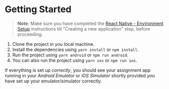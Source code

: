 
# Getting Started

>**Note**: Make sure you have completed the [React Native - Environment Setup](https://reactnative.dev/docs/environment-setup) instructions till "Creating a new application" step, before proceeding.

1. Clone the project in you local machine.
2. Install the dependencies using `yarn install` or `npm install`.
3. Run the project using `yarn android` or `npm run android`.
4. You can also run the project using `yarn ios` or `npm run ios`.

If everything is set up _correctly_, you should see your assignment app running in your _Android Emulator_ or _iOS Simulator_ shortly provided you have set up your emulator/simulator correctly.
